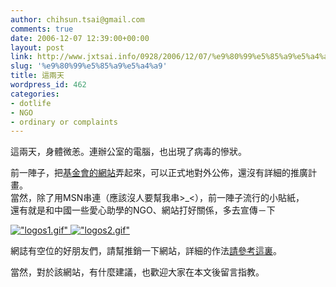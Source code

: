 ```yaml
---
author: chihsun.tsai@gmail.com
comments: true
date: 2006-12-07 12:39:00+00:00
layout: post
link: http://www.jxtsai.info/0928/2006/12/07/%e9%80%99%e5%85%a9%e5%a4%a9/
slug: '%e9%80%99%e5%85%a9%e5%a4%a9'
title: 這兩天
wordpress_id: 462
categories:
- dotlife
- NGO
- ordinary or complaints
---
```


這兩天，身體微恙。連辦公室的電腦，也出現了病毒的慘狀。  
  
前一陣子，把[基金會的網站](http://www.lionvalley.org/)弄起來，可以正式地對外公佈，還沒有詳細的推廣計畫。  
當然，除了用MSN串連（應該沒人要幫我串>_<），前一陣子流行的小貼紙，  
還有就是和中國一些愛心助學的NGO、網站打好關係，多去宣傳－下  
  
  
[!["logos1.gif"]()   !["logos2.gif"]()](http://www.lionvalley.org/)  
  
網誌有空位的好朋友們，請幫推銷一下網站，詳細的作法[請參考這裏](http://www.lionvalley.org/?p=50)。  
  
當然，對於該網站，有什麼建議，也歡迎大家在本文後留言指教。
